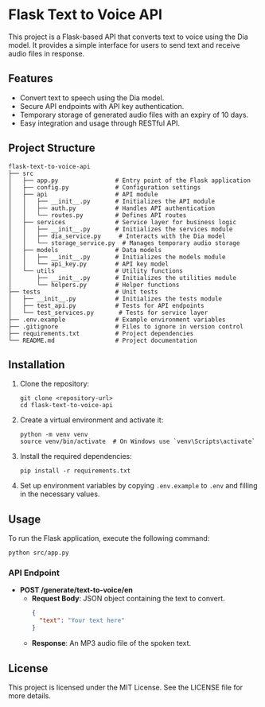# Flask Text to Voice API

This project is a Flask-based API that converts text to voice using the Dia model. It provides a simple interface for users to send text and receive audio files in response.

## Features

- Convert text to speech using the Dia model.
- Secure API endpoints with API key authentication.
- Temporary storage of generated audio files with an expiry of 10 days.
- Easy integration and usage through RESTful API.

## Project Structure

```
flask-text-to-voice-api
├── src
│   ├── app.py                # Entry point of the Flask application
│   ├── config.py             # Configuration settings
│   ├── api                   # API module
│   │   ├── __init__.py       # Initializes the API module
│   │   ├── auth.py           # Handles API authentication
│   │   └── routes.py         # Defines API routes
│   ├── services              # Service layer for business logic
│   │   ├── __init__.py       # Initializes the services module
│   │   ├── dia_service.py     # Interacts with the Dia model
│   │   └── storage_service.py  # Manages temporary audio storage
│   ├── models                # Data models
│   │   ├── __init__.py       # Initializes the models module
│   │   └── api_key.py        # API key model
│   └── utils                 # Utility functions
│       ├── __init__.py       # Initializes the utilities module
│       └── helpers.py        # Helper functions
├── tests                     # Unit tests
│   ├── __init__.py           # Initializes the tests module
│   ├── test_api.py           # Tests for API endpoints
│   └── test_services.py       # Tests for service layer
├── .env.example              # Example environment variables
├── .gitignore                # Files to ignore in version control
├── requirements.txt          # Project dependencies
└── README.md                 # Project documentation
```

## Installation

1. Clone the repository:
   ```
   git clone <repository-url>
   cd flask-text-to-voice-api
   ```

2. Create a virtual environment and activate it:
   ```
   python -m venv venv
   source venv/bin/activate  # On Windows use `venv\Scripts\activate`
   ```

3. Install the required dependencies:
   ```
   pip install -r requirements.txt
   ```

4. Set up environment variables by copying `.env.example` to `.env` and filling in the necessary values.

## Usage

To run the Flask application, execute the following command:
```
python src/app.py
```

### API Endpoint

- **POST /generate/text-to-voice/en**
  - **Request Body**: JSON object containing the text to convert.
    ```json
    {
      "text": "Your text here"
    }
    ```
  - **Response**: An MP3 audio file of the spoken text.

## License

This project is licensed under the MIT License. See the LICENSE file for more details.